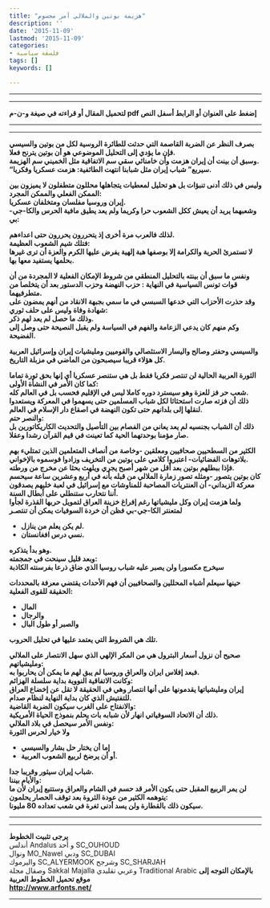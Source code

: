 ```yaml
---
title: "هزيمة بوتين والملالي أمر محسوم"
description: ''
date: '2015-11-09'
lastmod: '2015-11-09'
categories:
- فلسفة سياسية
tags: []
keywords: []

---
```

---

---

**لتحميل المقال أو قراءته في صيغة و-ن-م pdf إضغط على العنوان أو الرابط أسفل النص**

---



---

**بصرف النظر عن الضربة القاصمة التي حدثت للطائرة الروسية لكل من بوتين والسيسي فإن ما يؤدي إلى التحليل الموضوعي هو أن بوتين يترنح فعلا.  
وسبق أن بينت أن إيران هزمت وأن خامنائي سقي سم الاتفاقية مثل الخميني سم الهزيمة.  
“سيربع” شباب إيران مثل شبابنا انتهت الطائفية: هزمت عسكريا وفكريا.**

**وليس في ذلك أدنى تنبؤات بل هو تحليل لمعطيات يتجاهلها محللون متطفلون لا يميزون بين الممكن الفعلي والممكن المجرد:  
إيران وروسيا مفلسان ومتخلفان عسكريا.  
وشعبهما يريد أن يعيش ككل الشعوب حرا وكريما ولم يعد يطيق مافية الحرس والكا-جي-بي:**

**لذلك فالعرب مرة أخرى إذ يتحررون يحررون حتى اعداءهم.  
فتلك شيم الشعوب العظيمة:  
لا تستمرئ الحرية والكرامة إلا بوصفها هبة إلهية يفرض عليها الكرم والعزة أن ترى غيرها بحلمها يستفيد معها بها.**

**ونفس ما سبق أن بينته بالتحليل المنطقي من شروط الإمكان الفعلية لا المجردة من أن قوات تونس السياسية في النهاية : حزب النهضة وحزب الدستور بعد أن يتخلصا من متطرفيهما.  
وقد حذرت الأحزاب التي خدعها السبسي في ما سمي بجبهة الانقاد من أنهم يمضون على شهادة وفاة وليس على حلف ثوري:  
وذلك ما حصل لم يعد لهم ذكر.  
وكم منهم كان يدعي الزعامة والفهم في السياسة ولم يقبل النصيحة حتى وصل إلى الفضيحة.**

**والسيسي وحفتر وصالح واليسار الاستئصالي والقوميين ومليشيات إيران وإسرائيل العربية كل هؤلاء قريبا سيصبحون من الماضي في مزبلة التاريخ.**

**الثورة العربية الحالية لن تنتصر فكريا فقط بل هي ستنصر عسكريا أي إنها بحق ثورة تماما كما كان الأمر في النشأة الأولى:  
شعب حر فز للعزة وهو سيسترد دوره كاملا ليس في الإقليم فحسب بل في العالم كله.  
ذلك أن فزته صارت استحثاثا لكل شباب المسلمين حتى يسهموا في المعركة ويستعدوا لنقلها إلى بلدانهم حتى تكون النهضة في اصقاع دار الإسلام في العالم.  
والنصر حتم:  
ذلك أن الشباب بجنسيه لم يعد يعاني من الفصام بين التأصيل والتحديث الكاريكاتورين بل صار مؤمنا بوحدتهما الحية كما تعينت في قيم القرآن رشدا وعقلا.**

**الكثير من السطحيين صحافيين ومعلقين -وخاصة من أنصاف المتعلمين الذين تمتليء بهم بلاتوهات الفضائيات- اعتبروا كلامي على بوتين من التخريف وزادوا فوسموه بالإخواني.  
فإذا ببطلهم بوتين بعد أقل من شهر أصبح يجري ويلهث بحثا عن مخرج من ورطته.  
كان بوتين يتصور -ومثله تصور زمارة الملالي من قبله بأنه في أربع وعشرين ساعة سيحسم معركة الزبداني- أن العنتريات المصاحبة للمناوشات مع إسرائيل في لعبة خليهم يصدقون أننا نتحارب ستنطلي على أبطال السنة.  
ولما هزمت إيران وكل مليشياتها رغم إفراغ خزينة العراق لتمويل حربها القذرة لجأوا لمتعنتر الكا-جي-بي فظن أن خردة السوفيات يمكن أن تنتصـر**

* **لم يكن يعلم من ينازل.**
* **نسي درس افغانستان.**

**وهو بدأ يتذكره.  
وبعد قليل سينحت في جمجمته:  
سيخرج مكسورا ولن يصبر عليه شباب روسيا الذي ضاق ذرعا بفرسنته الكاذبة**

**حينها سيعلم أشباه المحللين والصحافيين أن فهم الأحداث يقتضي معرفة بالمحددات الحقيقة للقوى الفعلية:**

* **المال**
* **والرجال**
* **والصبر أو طول البال**

**تلك هي الشروط التي يعتمد عليها في تحليل الحروب.**

**صحيح أن نزول أسعار البترول هي من المكر الإلهي الذي سهل الانتصار على الملالي ومليشياتهم:  
فبعد إفلاس ايران والعراق وروسيا لم يبق لهم ما يمكن أن يحاربوا به.  
وكانت الاتفاقية النووية بداية سلسلة الهزائم:  
إيران ومليشياتها يقدمونها على أنها انتصار وهي في الحقيقة لا تقل عن إخضاع العراق للتفتيش الذي كان بداية النهاية لنظام صدام.  
والانفتاح على الغرب سيكون الضربة القاضية:  
ذلك أن الاتحاد السوفياتي انهار لأن شبابه بات يحلم بنموذج الحياة الأمريكية.  
ونفس الأمر سيحصل في بلاد الملالي:  
ولا خيار لحرس الثورة**

* **إما أن يختار حل بشار والسيسي**
* **أو أن يرضخ لربيع الشعوب العربية.**

**شباب إيران سيثور وقريبا جدا.  
والأيام بيننا:  
لن يمر الربيع المقبل حتى يكون الأمر قد حسم في الشام والعراق وستتبع إيران لأن ما يتوهمه الكثير من عودة الثروة بعد توقف الحصار يحلمون:  
سيكون ذلك بالقطارة ولن يسد أدنى ثغرة في شعب تعداده 80 مليونا.**

---

---

**يرجى تثبيت الخطوط**   
 أندلس Andalus  و أحد SC\_OUHOUD  
 ونوال MO\_Nawel  ودبي SC\_DUBAI   
 واليرموك SC\_ALYERMOOK  وشرجح SC\_SHARJAH   
 وصقال مجلة Sakkal Majalla وعربي تقليدي Traditional Arabic  **بالإمكان التوجه إلى موقع تحميل الخطوط العربية  
 http://www.arfonts.net/**

---

###